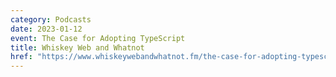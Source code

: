 ```yaml
---
category: Podcasts
date: 2023-01-12
event: The Case for Adopting TypeScript
title: Whiskey Web and Whatnot
href: "https://www.whiskeywebandwhatnot.fm/the-case-for-adopting-typescript-with-josh-goldberg"
---
```

